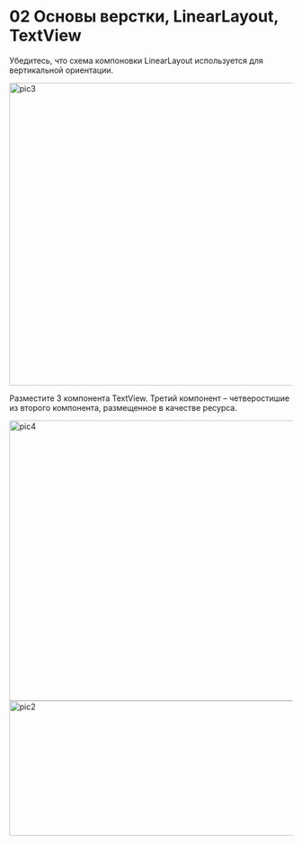 # 02 Основы верстки, LinearLayout, TextView
Убедитесь, что схема компоновки LinearLayout используется для вертикальной ориентации.

<img width="1203" height="539" alt="pic3" src="https://github.com/user-attachments/assets/d0655815-82f2-43ab-957d-68dd5bbeedb1" />

Разместите 3 компонента TextView. Третий компонент – четверостишие из второго компонента, размещенное в качестве ресурса.

<img width="1203" height="499" alt="pic4" src="https://github.com/user-attachments/assets/434e91d5-ea6c-4c9a-a209-1d0b7dcf6f17" />

<img width="1203" height="240" alt="pic2" src="https://github.com/user-attachments/assets/d29bc7c2-79dd-4eb2-b5a2-2d2b6b17eb8a" />
